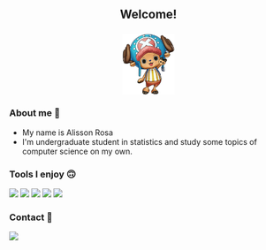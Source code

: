 



<h2 align="center"> Welcome! </h2>
<h3>
  <p align="center"><img align="center" src="https://github.com/AlissonRP/AlissonRP/blob/main/Daco_1356406.png" height="110px" /></p>
</h3>

### About me :thinking:
* My name is Alisson Rosa  
* I'm undergraduate student in statistics and  study some topics of computer science on my own.






 	
### Tools I enjoy 🙃

![](https://img.shields.io/badge/Code-R-informational?style=flat&logo=R&logoColor=white&color=161C3D)
![](https://img.shields.io/badge/Code-Python-informational?style=flat&logo=python&logoColor=white&color=161C3D)
![](https://img.shields.io/badge/Code-Markdown-informational?style=flat&logo=Markdown&logoColor=white&color=161C3D)
![](https://img.shields.io/badge/Editor-VS%20Code-informational?style=flat&logo=visual%20studio&logoColor=white&color=161C3D)
![](https://img.shields.io/badge/OS-Linux-informational?style=flat&logo=Linux%20Mint&logoColor=white&color=161C3D)



### Contact 💬
<div> 
 <a href = "https://twitter.com/fuzzys3t"><img src="https://img.shields.io/badge/Twitter-informational?style=flat&logo=Twitter&logoColor=white&color=25253C" target="_blank"></a>
  </a>
